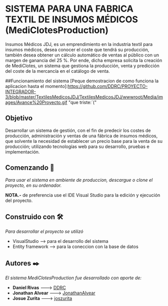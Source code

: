 
# SISTEMA PARA UNA FABRICA TEXTIL DE INSUMOS MÉDICOS (MediClotesProduction)

Insumos Médicos JDJ, es un emprendimiento en la industria textil para insumos médicos, desea conocer el coste que tendrá su producción, también desea obtener un cálculo automático de ventas al público con un margen de ganancia del 25 %. Por ende, dicha empresa solicita la creación de MediClotes, un sistema que gestiona la producción, venta y predicción del coste de la mercancía en el catálogo de venta. 

##Funcionamiento del sistema
[Peque demostracion de como funciona la  aplicacion hasta el momento]:https://github.com/DDRC/PROYECTO-INTEGRADOR-3/blob/master/TextilesMedicosJDJ/TextilesMedicosJDJ/wwwroot/Media/images/Avance%20Proyecto.gif "que triste:´("


## Objetivo

Desarrollar un sistema de gestión, con el fin de predecir los costes de producción, administración y ventas de una fábrica de insumos médicos, que solvente la necesidad de establecer un precio base para la venta de su producción; utilizando tecnologías web para su desarrollo, pruebas e implementación.

## Comenzando 🚀
_Para usar el sistema en ambiente de produccion, descargue o clone el proyecto, en su ordenador._

**NOTA.-** de preferencia use el IDE Visual Studio para la edición y ejecución del proyecto.

## Construido con 🛠

_Para desarrollar el proyecto se utilizó_

* VisualStudio --> para el desarrollo del sistema 
* Entity framework --> para la coneccion con la base de datos

## Autores ✒️

_El sistema MediClotesProduction fue desarrollado con aporte de:_

* **Daniel Rivas** ---> [DDRC](https://github.com/DDRC)
* **Jonathan Alvear** ---> [JonathanAlvear](https://github.com/JonathanAlvear)
* **Josue Zurita** ---> [joszurita](https://github.com/joszurita)



